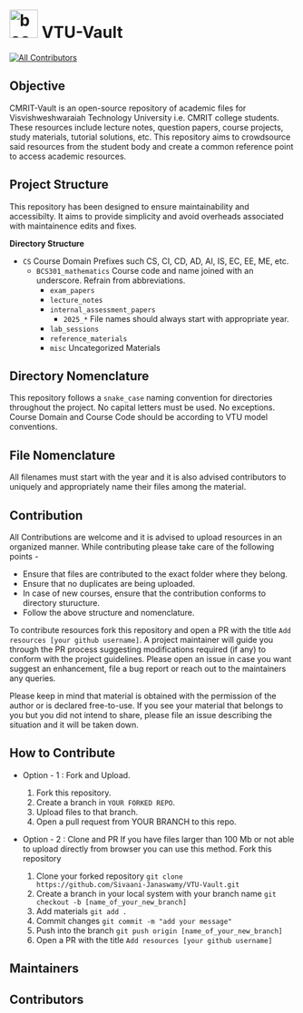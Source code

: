 # <img width="50" height="50" alt="book_icon" src="https://github.com/user-attachments/assets/5447f3d4-2290-451a-b37d-2e1a4940ec97" />  VTU-Vault 
<!-- ALL-CONTRIBUTORS-BADGE:START - Do not remove or modify this section -->
[![All Contributors](https://img.shields.io/badge/all_contributors-0-orange.svg?style=flat-square)](#contributors-)
<!-- ALL-CONTRIBUTORS-BADGE:END -->

## Objective
CMRIT-Vault is an open-source repository of academic files for Visvishweshwaraiah Technology University i.e. CMRIT college students. These resources include lecture notes, question papers, course projects, study materials, tutorial solutions, etc. This repository aims to crowdsource said resources from the student body and create a common reference point to access academic resources. 

## Project Structure
This repository has been designed to ensure maintainability and accessibilty. It aims to provide simplicity and avoid overheads associated with maintainence edits and fixes.<br>

**Directory Structure**<br>
- ```CS``` Course Domain Prefixes such CS, CI, CD, AD, AI, IS, EC, EE, ME, etc.
  - ```BCS301_mathematics``` Course code and name joined with an underscore. Refrain from abbreviations.
     - ```exam_papers```
     - ```lecture_notes```
     - ```internal_assessment_papers```
         - ```2025_*``` File names should always start with appropriate year.
     - ```lab_sessions```
     - ```reference_materials```
     - ```misc``` Uncategorized Materials
    
## Directory Nomenclature
This repository follows a ```snake_case``` naming convention for directories throughout the project. No capital letters must be used. No exceptions. Course Domain and Course Code should be according to VTU model conventions.

## File Nomenclature
All filenames must start with the year and it is also advised contributors to uniquely and appropriately name their files among the material. 

## Contribution
All Contributions are welcome and it is advised to upload resources in an organized manner. While contributing please take care of the following points -

- Ensure that files are contributed to the exact folder where they belong.
- Ensure that no duplicates are being uploaded.
- In case of new courses, ensure that the contribution conforms to directory sturucture.
- Follow the above structure and nomenclature.
  
To contribute resources fork this repository and open a PR with the title ```Add resources [your github username]```. A project maintainer will guide you through the PR process suggesting modifications required (if any) to conform with the project guidelines. Please open an issue in case you want suggest an enhancement, file a bug report or reach out to the maintainers any queries.

Please keep in mind that material is obtained with the permission of the author or is declared free-to-use. If you see your material that belongs to you but you did not intend to share, please file an issue describing the situation and it will be taken down.

## How to Contribute
- Option - 1 : Fork and Upload.
   1. Fork this repository.
   2. Create a branch in ```YOUR FORKED REPO```.
   3. Upload files to that branch.
   4. Open a pull request from YOUR BRANCH to this repo.

- Option - 2 : Clone and PR
   If you have files larger than 100 Mb or not able to upload directly from browser you can use this method.
   Fork this repository
   1. Clone your forked repository
      ```git clone https://github.com/Sivaani-Janaswamy/VTU-Vault.git```
   2. Create a branch in your local system with your branch name
      ```git checkout -b [name_of_your_new_branch]```
   3. Add materials
      ```git add . ```
   4. Commit changes
      ```git commit -m "add your message"```
   5. Push into the branch
      ```git push origin [name_of_your_new_branch]```
   6. Open a PR with the title ```Add resources [your github username]```

## Maintainers

## Contributors


<!-- ALL-CONTRIBUTORS-LIST:START - Do not remove or modify this section -->
<!-- prettier-ignore-start -->
<!-- markdownlint-disable -->
<!-- markdownlint-restore -->
<!-- prettier-ignore-end -->
<!-- ALL-CONTRIBUTORS-LIST:END -->
